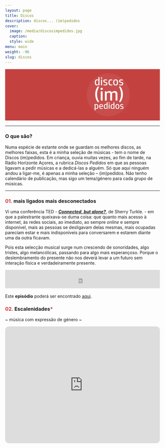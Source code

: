 ```yaml
---
layout: page
title: Discos
description: discos... (im)pedidos
cover:
  image: /media/discosimpedidos.jpg
  caption:
  style: wide
menu: main
weight: -96
slug: discos
---
```


![](/media/discosimpedidos.jpg)

---

### O que são?


Numa espécie de estante onde se guardam os melhores discos, as melhores faixas, esta é a minha seleção de músicas - tem o nome de Discos (im)pedidos.
Em criança, ouvia muitas vezes, ao fim de tarde, na Rádio Horizonte Açores, a rubrica *Discos Pedidos* em que as pessoas ligavam a pedir músicas e a dedicá-las a alguém. Só que aqui ninguém andou a ligar-me, é apenas a minha seleção – (im)pedidos. Não tenho calendário de publicação, mas sigo um tema/género para cada grupo de músicas.

---

### <span style="color: #d23032;">01. </span> mais ligados mais desconectados

Vi uma conferência TED - [**_Connected, but alone?_**](https://www.ted.com/talks/sherry_turkle_alone_together), de Sherry Turkle. - em que a palestrante queixava-se duma coisa: que quanto mais acesso à internet, às redes sociais, ao imediato, ao sempre *online* e sempre disponível, mais as pessoas se desligavam delas mesmas, mais ocupadas pareciam estar e mais indisponíveis para conversarem e estarem diante uma da outra ficavam.

Pois esta selecção musical surge num crescendo de sonoridades, algo tristes, algo melancólicas, passando para algo mais esperançoso. Porque o deslembramento do presente não nos deverá levar a um futuro sem interação física e verdadeiramente presente.

<iframe width="100%" height="60" src="https://www.mixcloud.com/widget/iframe/?hide_cover=1&mini=1&light=1&feed=%2Fpcfmoniz%2Fmais-ligados-mais-desconectados%2F" frameborder="0" ></iframe>


Este __episódio__ poderá ser encontrado [aqui](https://www.mixcloud.com/pcfmoniz/mais-ligados-mais-desconectados/).


### <span style="color: #d23032;">02. </span> Escalenidades<span style="color: #d23032;">*</span>

~ música com expressão de género ~ 

<iframe style="border-radius:12px" src="https://open.spotify.com/embed/playlist/0KWyFzABhqsHDQcLoobUE5?utm_source=generator" width="100%" height="380" frameBorder="0" allowfullscreen="" allow="autoplay; clipboard-write; encrypted-media; fullscreen; picture-in-picture"></iframe>

